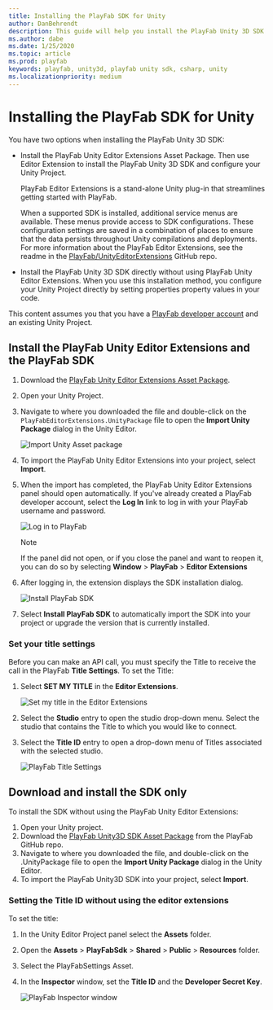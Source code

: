 ```yaml
---
title: Installing the PlayFab SDK for Unity
author: DanBehrendt
description: This guide will help you install the PlayFab Unity 3D SDK and configure your project.
ms.author: dabe
ms.date: 1/25/2020
ms.topic: article
ms.prod: playfab
keywords: playfab, unity3d, playfab unity sdk, csharp, unity
ms.localizationpriority: medium
---
```


# Installing the PlayFab SDK for Unity

You have two options when installing the PlayFab Unity 3D SDK:

- Install the PlayFab Unity Editor Extensions Asset Package. Then use Editor Extension to install the PlayFab Unity 3D SDK and configure your Unity Project.

    PlayFab Editor Extensions is a stand-alone Unity plug-in that streamlines getting started with PlayFab.

    When a supported SDK is installed, additional service menus are available. These menus provide access to SDK configurations. These configuration settings are saved in a combination of places to ensure that the data persists throughout Unity compilations and deployments. For more information about the PlayFab Editor Extensions, see the readme in the [PlayFab/UnityEditorExtensions](https://github.com/PlayFab/UnityEditorExtensions/) GitHub repo.
- Install the PlayFab Unity 3D SDK directly without using PlayFab Unity Editor Extensions. When you use this installation method, you configure your Unity Project directly by setting properties property values in your code.

This content assumes you that you have a [PlayFab developer account](https://developer.playfab.com/en-us/sign-up) and an existing Unity Project.

## Install the PlayFab Unity Editor Extensions and the PlayFab SDK

1. Download the [PlayFab Unity Editor Extensions Asset Package](https://github.com/PlayFab/UnityEditorExtensions/raw/master/Packages/PlayFabEditorExtensions.unitypackage).
2. Open your Unity Project.
3. Navigate to where you downloaded the file and double-click on the `PlayFabEditorExtensions.UnityPackage` file to open the **Import Unity Package** dialog in the Unity Editor.

   ![Import Unity Asset package](media/import-uedex.png)
4. To import the PlayFab Unity Editor Extensions into your project, select **Import**.
5. When the import has completed, the PlayFab Unity Editor Extensions panel should open automatically. If you've already created a PlayFab developer account, select the **Log In** link to log in with your PlayFab username and password.

   ![Log in to PlayFab](media/extensions-login-dialog.png)
   > [!NOTE]
   > If the panel did not open, or if you close the panel and want to reopen it, you can do so by selecting **Window** > **PlayFab** > **Editor Extensions**
6. After logging in, the extension displays the SDK installation dialog.

   ![Install PlayFab SDK](media/install-sdk.png)
7. Select **Install PlayFab SDK** to automatically import the SDK into your project or upgrade the version that is currently installed.

### Set your title settings

Before you can make an API call, you must specify the Title to receive the call in the PlayFab **Title Settings**. To set the Title:

1. Select **SET MY TITLE** in the **Editor Extensions**.

    ![Set my title in the Editor Extensions](media/sdk-installation-success.png)
2. Select the **Studio** entry to open the studio drop-down menu. Select the studio that contains the Title to which you would like to connect.
3. Select the **Title ID** entry to open a drop-down menu of Titles associated with the selected studio.

    ![PlayFab Title Settings](media/save-title-settings-uedex.png)

## Download and install the SDK only

To install the SDK without using the PlayFab Unity Editor Extensions:

1. Open your Unity project.
2. Download the [PlayFab Unity3D SDK Asset Package](https://aka.ms/playfabunitysdkdownload) from the PlayFab GitHub repo.
3. Navigate to where you downloaded the file, and double-click on the .UnityPackage file to open the **Import Unity Package** dialog in the Unity Editor.
4. To import the PlayFab Unity3D SDK into your project, select **Import**.

### Setting the Title ID without using the editor extensions

To set the title:

1. In the Unity Editor Project panel select the **Assets** folder.
2. Open the **Assets** > **PlayFabSdk** > **Shared** > **Public** > **Resources** folder.
3. Select the PlayFabSettings Asset.
4. In the **Inspector** window, set the **Title ID** and the **Developer Secret Key**.

    ![PlayFab Inspector window](media/playfab-settings-inspector-window.png)
